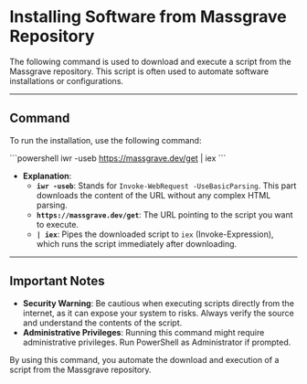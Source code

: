 # Installing Software from Massgrave Repository

The following command is used to download and execute a script from the Massgrave repository. This script is often used to automate software installations or configurations.

---

## Command

To run the installation, use the following command:

\`\`\`powershell
iwr -useb https://massgrave.dev/get | iex
\`\`\`

- **Explanation**:
  - **`iwr -useb`**: Stands for `Invoke-WebRequest -UseBasicParsing`. This part downloads the content of the URL without any complex HTML parsing.
  - **`https://massgrave.dev/get`**: The URL pointing to the script you want to execute.
  - **`| iex`**: Pipes the downloaded script to `iex` (Invoke-Expression), which runs the script immediately after downloading.

---

## Important Notes

- **Security Warning**: Be cautious when executing scripts directly from the internet, as it can expose your system to risks. Always verify the source and understand the contents of the script.
- **Administrative Privileges**: Running this command might require administrative privileges. Run PowerShell as Administrator if prompted.

By using this command, you automate the download and execution of a script from the Massgrave repository.
